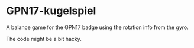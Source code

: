 # GPN17-kugelspiel

A balance game for the GPN17 badge using the rotation info from the gyro.

The code might be a bit hacky.
